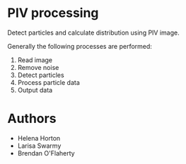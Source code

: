 # PIV processing

Detect particles and calculate distribution using PIV image.

Generally the following processes are performed:

 1. Read image
 2. Remove noise
 3. Detect particles 
 4. Process particle data
 5. Output data

# Authors

 - Helena Horton
 - Larisa Swarmy
 - Brendan O'Flaherty
